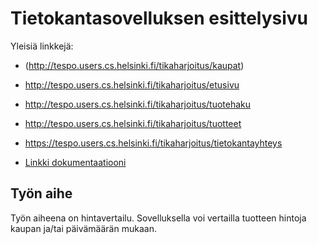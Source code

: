 # Tietokantasovelluksen esittelysivu

Yleisiä linkkejä:
*  (http://tespo.users.cs.helsinki.fi/tikaharjoitus/kaupat)
* http://tespo.users.cs.helsinki.fi/tikaharjoitus/etusivu
* http://tespo.users.cs.helsinki.fi/tikaharjoitus/tuotehaku
* http://tespo.users.cs.helsinki.fi/tikaharjoitus/tuotteet
* https://tespo.users.cs.helsinki.fi/tikaharjoitus/tietokantayhteys

* [Linkki dokumentaatiooni](https://github.com/teemuespo/Tsoha-Bootstrap/tree/master/doc)

## Työn aihe

Työn aiheena on hintavertailu. Sovelluksella voi vertailla tuotteen hintoja kaupan ja/tai päivämäärän mukaan.
